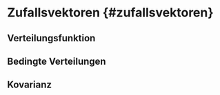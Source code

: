 # Zufallsvektoren {#zufallsvektoren}

## Verteilungsfunktion

## Bedingte Verteilungen

## Kovarianz
